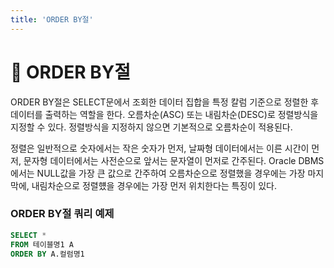 ```yaml
---
title: 'ORDER BY절'
---
```

# 🐬 ORDER BY절
<p>
ORDER BY절은 SELECT문에서 조회한 데이터 집합을 특정 칼럼 기준으로 정렬한 후 데이터를 출력하는 역할을 한다. 오름차순(ASC) 또는 내림차순(DESC)로 정렬방식을 지정할 수 있다. 정렬방식을 지정하지 않으면 기본적으로 오름차순이 적용된다. 
</p>
<p>
정렬은 일반적으로 숫자에서는 작은 숫자가 먼저, 날짜형 데이터에서는 이른 시간이 먼저, 문자형 데이터에서는 사전순으로 앞서는 문자열이 먼저로 간주된다. Oracle DBMS에서는 NULL값을 가장 큰 값으로 간주하여 오름차순으로 정렬했을 경우에는 가장 마지막에, 내림차순으로 정렬헀을 경우에는 가장 먼저 위치한다는 특징이 있다.
</p>

### ORDER BY절 쿼리 예제
```sql
SELECT *
FROM 테이블명1 A
ORDER BY A.컬럼명1
```